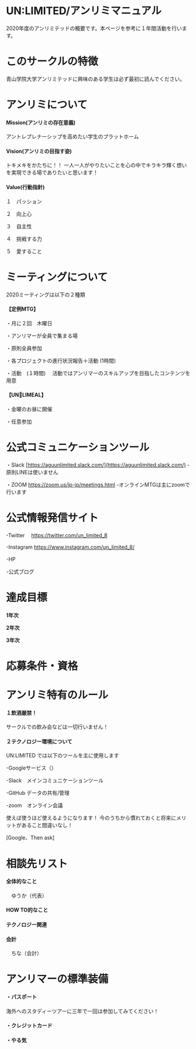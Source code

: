 # UN:LIMITED/アンリミマニュアル

2020年度のアンリミテッドの概要です。本ページを参考に１年間活動を行います。



# このサークルの特徴

青山学院大学アンリミテッドに興味のある学生は必ず最初に読んでください。

# アンリミについて

<h4>Mission(アンリミの存在意義)</h4>
アントレプレナーシップを高めたい学生のプラットホーム
<h4>Vision(アンリミの目指す姿)</h4>
トキメキをかたちに！！
一人一人がやりたいことを心の中でキラキラ輝く想いを実現できる場でありたいと思います！
<h4>Value(行動指針)</h4>

１　パッション　
  
２　向上心

３　自主性

４　挑戦する力

５　愛すること


# ミーティングについて
2020ミーティングは以下の２種類
<h4>【定例MTG】</h4>

・月に２回　木曜日

・アンリマーが全員で集まる場

・原則全員参加

・各プロジェクトの進行状況報告＋活動 (1時間)

・活動　(１時間)
　活動ではアンリマーのスキルアップを目指したコンテンツを用意

<h4>【UN🍴LIMEAL】</h4>

・金曜のお昼に開催

・任意参加

# 公式コミュニケーションツール

・Slack [https://aguunlimited.slack.com/](https://aguunlimited.slack.com/)
-原則LINEは使いません

・ZOOM  https://zoom.us/jp-jp/meetings.html
-オンラインMTGは主にzoomで行います

# 公式情報発信サイト

-Twitter　 https://twitter.com/un_limited_8

-Instagram https://www.instagram.com/un_limited_8/

-HP　

-公式ブログ


# 達成目標
<h4>
 
1年次
  
2年次

3年次

</h4>

# 応募条件・資格



# アンリミ特有のルール

<h4>１飲酒厳禁！</h4>
サークルでの飲み会などは一切行いません！

<h4>２テクノロジー環境について</h4>

UN:LIMITED では以下のツールを主に使用します

-Googleサービス（）
  
-Slack　メインコミュニケーションツール

-GitHub データの共有/管理

-zoom　オンライン会議


使えば使うほど使えるようになります！
今のうちから慣れておくと将来にメリットがあること間違いなし！


[Google、Then ask]

# 相談先リスト

<h4>全体的なこと</h4>　ゆうか（代表）
 
<h4>HOW TO的なこと</h4>
  
<h4>テクノロジー関連</h4>

<h4>会計</h4>　ちな（会計）



# アンリマーの標準装備

<h4>・パスポート</h4>
海外へのスタディーツアーに三年で一回は参加してみてください！

<h4>・クレジットカード</h4>

<h4>・やる気</h4>




